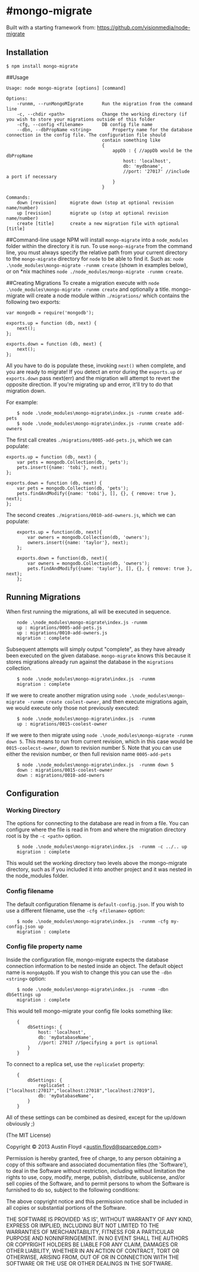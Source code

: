 #mongo-migrate
=============

Built with a starting framework from: https://github.com/visionmedia/node-migrate


## Installation
	$ npm install mongo-migrate

##Usage
```
Usage: node mongo-migrate [options] [command]

Options:
	-runmm, --runMongoMIgrate		Run the migration from the command line
	-c, --chdir <path>				Change the working directory (if you wish to store your migrations outside of this folder
	-cfg, --config <filename>		DB config file name
	--dbn, --dbPropName <string>		Property name for the database connection in the config file. The configuration file should
									contain something like
									{
										appDb : { //appDb would be the dbPropName
											host: 'localhost',
											db: 'mydbname',
											//port: '27017' //include a port if necessary
										}
									}

Commands:
	down [revision]		migrate down (stop at optional revision name/number)
	up [revision]		migrate up (stop at optional revision name/number)
	create [title]		create a new migration file with optional [title]
```

##Command-line usage
NPM will install `mongo-migrate` into a `node_modules` folder within the directory it is run. To use `mongo-migrate` from the command line, you must always specify the relative path from your current directory to the `mongo-migrate` directory for `node` to be able to find it. Such as: `node .\node_modules\mongo-migrate -runmm create` (shown in examples below), or on *nix machines `node ./node_modules/mongo-migrate -runmm create`.

##Creating Migrations
To create a migration execute with `node .\node_modules\mongo-migrate -runmm create` and optionally a title. mongo-migrate will create a node module within `./migrations/` which contains the following two exports:
```
var mongodb = require('mongodb');

exports.up = function (db, next) {
	next();
};

exports.down = function (db, mext) {
	next();
};
```

All you have to do is populate these, invoking `next()` when complete, and you are ready to migrate! If you detect an error during the `exports.up` or `exports.down` pass next(err) and the migration will attempt to revert the opposite direction. If you're migrating up and error, it'll try to do that migration down.

For example:

```
	$ node .\node_modules\mongo-migrate\index.js -runmm create add-pets
	$ node .\node_modules\mongo-migrate\index.js -runmm create add-owners
```

The first call creates `./migrations/0005-add-pets.js`, which we can populate:
```
exports.up = function (db, next) {
	var pets = mongodb.Collection(db, 'pets');
	pets.insert({name: 'tobi'}, next);
};

exports.down = function (db, next) {
	var pets = mongodb.Collection(db, 'pets');
	pets.findAndModify({name: 'tobi'}, [], {}, { remove: true }, next);
};
```

The second creates `./migrations/0010-add-owners.js`, which we can populate:
```
	exports.up = function(db, next){
		var owners = mongodb.Collection(db, 'owners');
		owners.insert({name: 'taylor'}, next);
    };

	exports.down = function(db, next){
		var owners = mongodb.Collection(db, 'owners');
		pets.findAndModify({name: 'taylor'}, [], {}, { remove: true }, next);
	};
```

## Running Migrations
When first running the migrations, all will be executed in sequence.

```
	node .\node_modules\mongo-migrate\index.js -runmm
	up : migrations/0005-add-pets.js
	up : migrations/0010-add-owners.js
	migration : complete
```

Subsequent attempts will simply output "complete", as they have already been executed on the given database. `mongo-migrate` knows this because it stores migrations already run against the database in the `migrations` collection.
```
	$ node .\node_modules\mongo-migrate\index.js  -runmm
	migration : complete
```

If we were to create another migration using `node .\node_modules\mongo-migrate -runmm create coolest-owner`, and then execute migrations again, we would execute only those not previously executed:
```
	$ node .\node_modules\mongo-migrate\index.js  -runmm
	up : migrations/0015-coolest-owner
```

If we were to then migrate using `node .\node_modules\mongo-migrate -runmm down 5`. This means to run from current revision, which in this case would be `0015-coolecst-owner`, down to revision number 5. Note that you can use either the revision number, or then full revision name `0005-add-pets`
```
	$ node .\node_modules\mongo-migrate\index.js  -runmm down 5
	down : migrations/0015-coolest-owner
	down : migrations/0010-add-owners
```

## Configuration
### Working Directory
The options for connecting to the database are read in from a file. You can configure where the file is read in from and where the migration directory root is by the `-c <path>` option.
```
	$ node .\node_modules\mongo-migrate\index.js  -runmm -c ../.. up
	migration : complete
```
This would set the working directory two levels above the mongo-migrate directory, such as if you included it into another project and it was nested in the node_modules folder.

### Config filename
The default configuration filename is `default-config.json`. If you wish to use a different filename, use the `-cfg <filename>` option:
```
	$ node .\node_modules\mongo-migrate\index.js  -runmm -cfg my-config.json up
	migration : complete
```

### Config file property name
Inside the configuration file, mongo-migrate expects the database connection information to be nested inside an object. The default object name is `mongoAppDb`. If you wish to change this you can use the `-dbn <string>` option:
```
	$ node .\node_modules\mongo-migrate\index.js  -runmm -dbn dbSettings up
	migration : complete
```
This would tell mongo-migrate your config file looks something like:
```
	{
		dbSettings: {
			host: 'localhost',
			db: 'myDatabaseName',
			//port: 27017 //Specifying a port is optional
		}
	}
```
To connect to a replica set, use  the `replicaSet` property:
```
	{
		dbSettings: {
			replicaSet : ["localhost:27017","localhost:27018","localhost:27019"],
			db: 'myDatabaseName',
		}
	}
```

All of these settings can be combined as desired, except for the up/down obviously ;)














(The MIT License)

Copyright &copy; 2013 Austin Floyd &lt;austin.floyd@sparcedge.com&gt;

Permission is hereby granted, free of charge, to any person obtaining
a copy of this software and associated documentation files (the
'Software'), to deal in the Software without restriction, including
without limitation the rights to use, copy, modify, merge, publish,
distribute, sublicense, and/or sell copies of the Software, and to
permit persons to whom the Software is furnished to do so, subject to
the following conditions:

The above copyright notice and this permission notice shall be
included in all copies or substantial portions of the Software.

THE SOFTWARE IS PROVIDED 'AS IS', WITHOUT WARRANTY OF ANY KIND,
EXPRESS OR IMPLIED, INCLUDING BUT NOT LIMITED TO THE WARRANTIES OF
MERCHANTABILITY, FITNESS FOR A PARTICULAR PURPOSE AND NONINFRINGEMENT.
IN NO EVENT SHALL THE AUTHORS OR COPYRIGHT HOLDERS BE LIABLE FOR ANY
CLAIM, DAMAGES OR OTHER LIABILITY, WHETHER IN AN ACTION OF CONTRACT,
TORT OR OTHERWISE, ARISING FROM, OUT OF OR IN CONNECTION WITH THE
SOFTWARE OR THE USE OR OTHER DEALINGS IN THE SOFTWARE.


